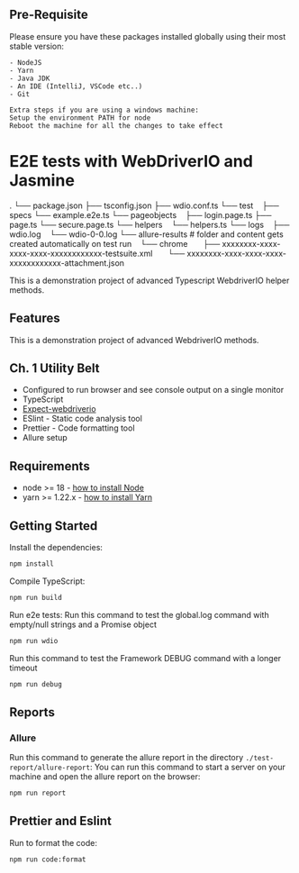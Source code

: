 ## Pre-Requisite
Please ensure you have these packages installed globally using their most stable version:
```
- NodeJS
- Yarn
- Java JDK
- An IDE (IntelliJ, VSCode etc..)
- Git

Extra steps if you are using a windows machine:
Setup the environment PATH for node
Reboot the machine for all the changes to take effect
```

# E2E tests with WebDriverIO and Jasmine
.
└── package.json
├── tsconfig.json
├── wdio.conf.ts
└── test
    ├── specs
       └── example.e2e.ts
    └── pageobjects
       ├── login.page.ts
       ├── page.ts
       └── secure.page.ts
└── helpers
    └── helpers.ts
└── logs
    ├── wdio.log
    └── wdio-0-0.log
└── allure-results  # folder and content gets created automatically on test run
    └── chrome
        ├── xxxxxxxx-xxxx-xxxx-xxxx-xxxxxxxxxxxx-testsuite.xml
        └── xxxxxxxx-xxxx-xxxx-xxxx-xxxxxxxxxxxx-attachment.json

This is a demonstration project of advanced Typescript WebdriverIO helper methods.  
## Features

This is a demonstration project of advanced WebdriverIO methods.



## Ch. 1 Utility Belt
-   Configured to run browser and see console output on a single monitor 
-   TypeScript 
-   [Expect-webdriverio](https://github.com/webdriverio/expect-webdriverio)
-   ESlint - Static code analysis tool
-   Prettier - Code formatting tool
-   Allure setup 

## Requirements
-   node >= 18 - [how to install Node](https://nodejs.org/en/download/)
-   yarn >= 1.22.x - [how to install Yarn](https://classic.yarnpkg.com/lang/en/docs/install/)

## Getting Started

Install the dependencies:

```bash /zsh
npm install
```

Compile TypeScript:
```bash / zsh
npm run build
```

Run e2e tests:
Run this command to test the global.log command with empty/null strings and a Promise object 
```bash / zsh
npm run wdio
```

Run this command to test the Framework DEBUG command with a longer timeout 
```bash /zsh
npm run debug
```


## Reports
### Allure
Run this command to generate the allure report in the directory `./test-report/allure-report`:
You can run this command to start a server on your machine and open the allure report on the browser:
```bash / zsh
npm run report
```

## Prettier and Eslint
Run to format the code:
```bash / zsh
npm run code:format
```

